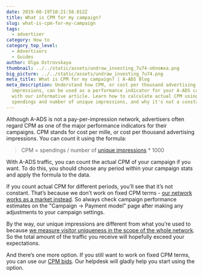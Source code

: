 ```yaml
---
date: 2019-08-19T10:21:58.012Z
title: What is CPM for my campaign?
slug: what-is-cpm-for-my-campaign
tags:
  - advertiser
category: How to
category_top_level:
  - Advertisers
  - Guides
author: Olga Ostrovskaya
thumbnail: ../../static/assets/undraw_investing_7u74-обложка.png
big_picture: ../../static/assets/undraw_investing_7u74.png
meta_title: What is CPM for my campaign? | A-ADS Blog
meta_description: Understand how CPM, or cost per thousand advertising
  impressions, can be used as a performance indicator for your A-ADS campaign
  with our informative article. Learn how to calculate actual CPM using the
  spendings and number of unique impressions, and why it's not a constant value.
---
```

Although A-ADS is not a pay-per-impression network, advertisers often regard CPM as one of the major performance indicators for their campaigns. CPM stands for cost per mille, or cost per thousand advertising impressions. You can count it using the formula:

> CPM = spendings / number of [unique impressions](https://a-ads.com/blog/counting-unique-impressions/) * 1000

With A-ADS traffic, you can count the actual CPM of your campaign if you want. To do this, you should choose any period within your campaign stats and apply the formula to the data.

If you count actual CPM for different periods, you’ll see that it’s not constant. That’s because we don’t work on fixed CPM terms - [our network works as a market instead](https://a-ads.com/blog/2019-08-11-how-does-daily-budget-work/).  So always check campaign performance estimates on the "Campaign -> Payment model" page after making any adjustments to your campaign settings.

By the way, our unique impressions are different from what you’re used to because [we measure visitor uniqueness in the scope of the whole network](https://a-ads.com/blog/2018-10-04-counting-unique-impressions/). So the total amount of the traffic you receive will hopefully exceed your expectations.

And there’s one more option. If you still want to work on fixed CPM terms, you can use our [CPM bids](https://a-ads.com/blog/how-to-use-cpm-bids-with-a-ads/). Our helpdesk will gladly help you start using the option.